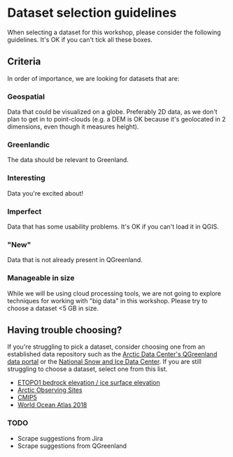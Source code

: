# Dataset selection guidelines

When selecting a dataset for this workshop, please consider the following guidelines.
It's OK if you can't tick all these boxes.

## Criteria

In order of importance, we are looking for datasets that are:


### Geospatial

Data that could be visualized on a globe. Preferably 2D data, as we don't plan to get in
to point-clouds (e.g. a DEM is OK because it's geolocated in 2 dimensions, even though
it measures height).


### Greenlandic

The data should be relevant to Greenland.


### Interesting

Data you're excited about!


### Imperfect

Data that has some usability problems. It's OK if you can't load it in QGIS.


### "New"

Data that is not already present in QGreenland.


### Manageable in size

While we will be using cloud processing tools, we are not going to explore
techniques for working with "big data" in this workshop. Please try to choose a
dataset <5 GB in size.


## Having trouble choosing?

If you're struggling to pick a dataset, consider choosing one from an established data
repository such as the [Arctic Data Center's QGreenland data
portal](https://arcticdata.io/catalog/portals/QGreenland/Data) or the [National Snow and
Ice Data Center](https://nsidc.org/data/explore-data). If you are still struggling to
choose a dataset, select one from this list.

* [ETOPO1 bedrock elevation / ice surface elevation](https://www.ncei.noaa.gov/products/etopo-global-relief-model)
* [Arctic Observing Sites](https://arcticobservingviewer.org/web-services)
* [CMIP5](https://psl.noaa.gov/ipcc/ocn/ccwp.html)
* [World Ocean Atlas 2018](https://www.ncei.noaa.gov/access/world-ocean-atlas-2018/)


### TODO

* Scrape suggestions from Jira
* Scrape suggestions from QGreenland
